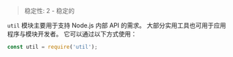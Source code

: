 
<!--introduced_in=v0.10.0-->

> 稳定性: 2 - 稳定的

`util` 模块主要用于支持 Node.js 内部 API 的需求。
大部分实用工具也可用于应用程序与模块开发者。
它可以通过以下方式使用：

```js
const util = require('util');
```

